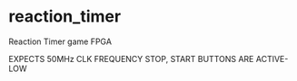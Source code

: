 # reaction_timer
Reaction Timer game FPGA

EXPECTS 50MHz CLK FREQUENCY
STOP, START BUTTONS ARE ACTIVE-LOW
